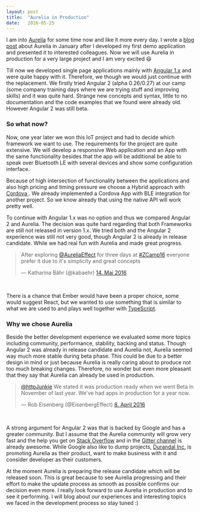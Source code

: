 ```yaml
---
layout: post
title:  "Aurelia in Production"
date:   2016-05-25
---
```



<p class="intro">
    <span class="dropcap">I</span>
     am into <a href="aurelia.io" alt="link to aurelia homepage">Aurelia</a> for some time now and like it more every day. I wrote a <a href="http://blog.zuehlke.com/en/aurelia-the-next-gen-javascript-framework/">blog post</a> about Aurelia in January 
     after I developed my first demo application and presented it to interested colleagues. Now we will use Aurelia in production for a very large project and I am very excited 😃
</p>

<p>
Till now we developed single page applications mainly with <a href="https://angularjs.org/">Angular 1.x</a> and were quite happy with it. Therefore, we though we would just continue with the replacement.
We firstly tried Angular 2 (alpha 0.26/0.27) at our camp (some company training days where we are trying stuff and improving skills) and it was quite hard. Strange new concepts and syntax,
little to no documentation and the code examples that we found were already old. However Angular 2 was still beta.
</p>

<h3>So what now?</h3>

<p>
Now, one year later we won this IoT project and had to decide which framework we want to use. The requirements for the project are quite extensive.
We will develop a responsive Web application and an App with the same functionality besides that 
the app will be additional be able to speak over Bluetooth LE with several devices and show some configuration interface. 
</p>

<p>
Because of high intersection of functionality between the applications and also high pricing and timing pressure we choose a Hybrid approach with <a href="https://cordova.apache.org/" alt="link to cordova homepage">Cordova </a>.
We already implemented a Cordova App with BLE integration for another project. So we know already that using the native API will work pretty well.

</p>

<p>
To continue with Angular 1.x was no option and thus we compared Angular 2 and Aurelia. 
The decision was quite hard regarding that both Frameworks are still not released in version 1.x.
We tried both and the Angular 2 experience was still not very good, though Angular 2 is already in release candidate.
While we had real fun with Aurelia and made great progress.
</p>

<blockquote class="twitter-tweet" data-lang="de"><p lang="en" dir="ltr">After exploring <a href="https://twitter.com/AureliaEffect">@AureliaEffect</a> for three days at <a href="https://twitter.com/hashtag/ZCamp16?src=hash">#ZCamp16</a> everyone prefer it due to it&#39;s simplicity and great concepts</p>&mdash; Katharina Bähr (@kabaehr) <a href="https://twitter.com/kabaehr/status/731520391626231809">14. Mai 2016</a></blockquote>
<br />

<p>
There is a chance that Ember would have been a proper choice, some would suggest React, 
but we wanted to use something that is similar to what we are used to and plays well together with <a href="https://www.typescriptlang.org/">TypeScript</a>.
</p>

<h3> Why we chose Aurelia </h3>

<p>
Beside the better development experience we evaluated some more topics including community, performance, stability, backing and status.
Though Angular 2 was already in release candidate and Aurelia not, Aurelia seemed way much more stable during beta phase. This could be due to a
 better design in mind or just because Aurelia is really 
caring about to produce not too much breaking changes.
Therefore, no wonder but even more pleasant that they say that Aurelia can already be used in production.
</p>


<blockquote class="twitter-tweet" data-lang="de"><p lang="en" dir="ltr"><a href="https://twitter.com/httpJunkie">@httpJunkie</a> We stated it was production ready when we went Beta in November of last year. We&#39;ve had apps in production for a year now.</p>&mdash; Rob Eisenberg (@EisenbergEffect) <a href="https://twitter.com/EisenbergEffect/status/718582506832990208">8. April 2016</a></blockquote>
<br />

<p>
A strong argument for Angular 2 was that is backed by Google and has a greater community. 
But I assume that the Aurelia community will grow very fast and the help you get on <a href="http://stackoverflow.com/questions/tagged/aurelia" alt="link to stack overflow">Stack Overflow</a> and in the <a href="https://gitter.im/aurelia/Discuss" alt="link to aurelia gitter channel">Gitter channel</a> is already awesome.
While Google also like to dump projects, <a href="http://durandal.io/" alt="link to durandel">Durandal Inc.</a> is promoting Aurelia as their product, want to make business with it and consider developer as their customers.
</p>

<p>
At the moment Aurelia is preparing the release candidate which will be released soon. This is great because to see Aurelia progressing and their effort to make 
the update process as smooth as possible confirms our decision even more.
I really look forward to use Aurelia in production and to see it performing.
I will blog about our experiences and interesting topics we faced in the development process so stay tuned :)
</p>

<script async src="//platform.twitter.com/widgets.js" charset="utf-8"></script>